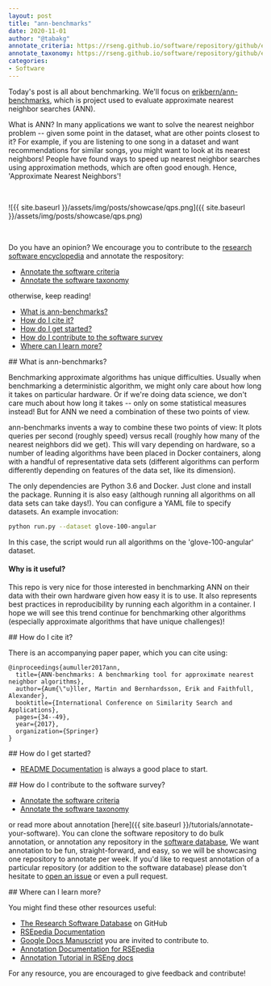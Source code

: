 ```yaml
---
layout: post
title: "ann-benchmarks"
date: 2020-11-01
author: "@tabakg"
annotate_criteria: https://rseng.github.io/software/repository/github/erikbern/ann-benchmarks/annotate-criteria/
annotate_taxonomy: https://rseng.github.io/software/repository/github/erikbern/ann-benchmarks/annotate-taxonomy/
categories:
- Software
---
```


Today's post is all about benchmarking. We'll focus on <a href="https://github.com/erikbern/ann-benchmarks" target="_blank">erikbern/ann-benchmarks</a>, which is project used to evaluate approximate nearest neighbor searches (ANN).

What is ANN? In many applications we want to solve the nearest neighbor problem -- given some point in the dataset, what are other points closest to it? For example, if you are listening to one song in a dataset and want recommendations for similar songs, you might want to look at its nearest neighbors! People have found ways to speed up nearest neighbor searches using approximation methods, which are often good enough. Hence, 'Approximate Nearest Neighbors'!

<br>

![{{ site.baseurl }}/assets/img/posts/showcase/qps.png]({{ site.baseurl }}/assets/img/posts/showcase/qps.png)

<br>

Do you have an opinion? We encourage you to contribute to the [research software encyclopedia](https://rseng.github.io/rse/tutorials/annotation/) and annotate the respository:

<ul>
<li><a href="{{ page.annotate_criteria }}" target="_blank">Annotate the software criteria</a></li>
<li><a href="{{ page.annotate_taxonomy }}" target="_blank">Annotate the software taxonomy</a></li>
</ul>

otherwise, keep reading!

<!--more--> 

 - [What is ann-benchmarks?](#what-is)
 - [How do I cite it?](#cite)
 - [How do I get started?](#getting-started)
 - [How do I contribute to the software survey](#contribute)
 - [Where can I learn more?](#learn-more)


<a id="what-is">
## What is ann-benchmarks?

Benchmarking approximate algorithms has unique difficulties. Usually when benchmarking a deterministic algorithm, we might only care about how long it takes on particular hardware. Or if we're doing data science, we don't care much about how long it takes -- only on some statistical measures instead! But for ANN we need a combination of these two points of view.

ann-benchmarks invents a way to combine these two points of view: It plots queries per second (roughly speed) versus recall (roughly how many of the nearest neighbors did we get). This will vary depending on hardware, so a number of leading algorithms have been placed in Docker containers, along with a handful of representative data sets (different algorithms can perform differently depending on features of the data set, like its dimension).

The only dependencies are Python 3.6 and Docker. Just clone and install the package. Running it is also easy (although running all algorithms on all data sets can take days!). You can configure a YAML file to specify datasets. An example invocation:

```bash
python run.py --dataset glove-100-angular
```

In this case, the script would run all algorithms on the 'glove-100-angular' dataset.

#### Why is it useful?

This repo is very nice for those interested in benchmarking ANN on their data with their own hardware given how easy it is to use. It also represents best practices in reproducibility by running each algorithm in a container. I hope we will see this trend continue for benchmarking other algorithms (especially approximate algorithms that have unique challenges)!

<a id="cite">
## How do I cite it?

There is an accompanying paper paper, which you can cite using:

```
@inproceedings{aumuller2017ann,
  title={ANN-benchmarks: A benchmarking tool for approximate nearest neighbor algorithms},
  author={Aum{\"u}ller, Martin and Bernhardsson, Erik and Faithfull, Alexander},
  booktitle={International Conference on Similarity Search and Applications},
  pages={34--49},
  year={2017},
  organization={Springer}
}
```

<a id="getting-started">
## How do I get started?
 
 - [README Documentation](https://github.com/erikbern/ann-benchmarks#Install) is always a good place to start.

<a id="contribute">
## How do I contribute to the software survey?

<ul>
  <li><a href="{{ page.annotate_criteria }}" target="_blank">Annotate the software criteria</a></li>
  <li><a href="{{ page.annotate_taxonomy }}" target="_blank">Annotate the software taxonomy</a></li>
</ul>

or read more about annotation [here]({{ site.baseurl }}/tutorials/annotate-your-software). You can clone the software repository to do
bulk annotation, or annotation any repository in the <a href="https://rseng.github.io/software/" target="_blank">software database</a>,
We want annotation to be fun, straight-forward, and easy, so we will be showcasing one repository to annotate per week.
If you'd like to request annotation of a particular repository (or addition to the software database)
please don't hesitate to [open an issue](https://github.com/rseng/software/issues) or even a pull request.

<a id="learn-more">
## Where can I learn more?

You might find these other resources useful:

 - [The Research Software Database](https://github.com/rseng/software) on GitHub
 - [RSEpedia Documentation](https://rseng.github.io/rse)
 - [Google Docs Manuscript](https://docs.google.com/document/d/1wDb0udH9OrFWrMBsAVb8RrUMCKKRHoyEep7yveJ1d0k/edit) you are invited to contribute to.
 - [Annotation Documentation for RSEpedia](https://rseng.github.io/rse/tutorials/annotation/)
 - [Annotation Tutorial in RSEng docs](https://rseng.github.io/rse/tutorials/annotation/)

For any resource, you are encouraged to give feedback and contribute!
